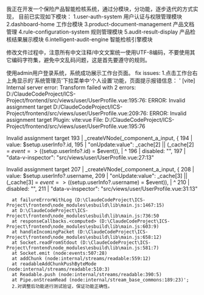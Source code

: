 我正在开发一个保险产品智能检核系统，通过分模块，分功能，逐步迭代的方式实现，
目前已实现如下模块：
1.user-auth-system 用户认证与权限管理模块
2.dashboard-home 工作台模块
3.product-document-management 产品文档管理
4.rule-configuration-system 规则管理模块
5.audit-result-display 产品检核结果展示模块
6.intelligent-audit-engine 智能检核引擎模块

修改文件过程中，注意所有中文注释/中文文案统一使用UTF-8编码，不要使用其它编码字符集，避免中文乱码问题，这是首先要遵守的规则。

使用admin用户登录系统，系统成功展示工作台页面。
fix issues:
1.点击工作台右上角显示的'系统管理员'下拉菜单中‘个人设置’功能，页面提示报错信息：
' [vite] Internal server error: Transform failed with 2 errors:
D:/ClaudeCodeProject/ICS-Project/frontend/src/views/user/UserProfile.vue:195:76: ERROR: Invalid assignment target
D:/ClaudeCodeProject/ICS-Project/frontend/src/views/user/UserProfile.vue:209:76: ERROR: Invalid assignment target
  Plugin: vite:vue
  File: D:/ClaudeCodeProject/ICS-Project/frontend/src/views/user/UserProfile.vue:195:76
  
  Invalid assignment target
  193 |                    _createVNode(_component_a_input, {
  194 |                      value: $setup.userInfo?.id,
  195 |                      "onUpdate:value": _cache[2] || (_cache[2] = $event => (($setup.userInfo?.id) = $event)),
      |                                                                              ^
  196 |                      disabled: "",
  197 |                      "data-v-inspector": "src/views/user/UserProfile.vue:27:13"

  Invalid assignment target
  207 |                    _createVNode(_component_a_input, {
  208 |                      value: $setup.userInfo?.username,
  209 |                      "onUpdate:value": _cache[3] || (_cache[3] = $event => (($setup.userInfo?.username) = $event)),
      |                                                                              ^
  210 |                      disabled: "",
  211 |                      "data-v-inspector": "src/views/user/UserProfile.vue:31:13"

      at failureErrorWithLog (D:\ClaudeCodeProject\ICS-Project\frontend\node_modules\esbuild\lib\main.js:1467:15)
      at D:\ClaudeCodeProject\ICS-Project\frontend\node_modules\esbuild\lib\main.js:736:50
      at responseCallbacks.<computed> (D:\ClaudeCodeProject\ICS-Project\frontend\node_modules\esbuild\lib\main.js:603:9)
      at handleIncomingPacket (D:\ClaudeCodeProject\ICS-Project\frontend\node_modules\esbuild\lib\main.js:658:12)
      at Socket.readFromStdout (D:\ClaudeCodeProject\ICS-Project\frontend\node_modules\esbuild\lib\main.js:581:7)
      at Socket.emit (node:events:507:28)
      at addChunk (node:internal/streams/readable:559:12)
      at readableAddChunkPushByteMode (node:internal/streams/readable:510:3)
      at Readable.push (node:internal/streams/readable:390:5)
      at Pipe.onStreamRead (node:internal/stream_base_commons:189:23)';
      2.对调整后功能进行测试验证，保证功能正确性。